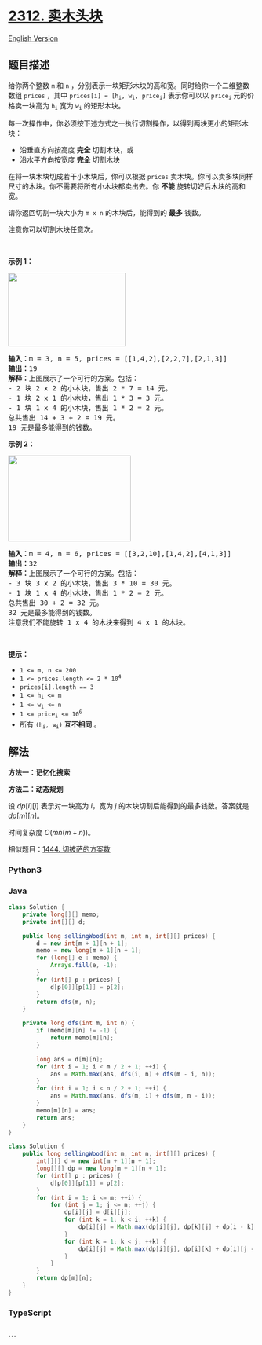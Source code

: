 # [2312. 卖木头块](https://leetcode.cn/problems/selling-pieces-of-wood)

[English Version](/solution/2300-2399/2312.Selling%20Pieces%20of%20Wood/README_EN.md)

## 题目描述

<!-- 这里写题目描述 -->

<p>给你两个整数&nbsp;<code>m</code> 和&nbsp;<code>n</code>&nbsp;，分别表示一块矩形木块的高和宽。同时给你一个二维整数数组&nbsp;<code>prices</code>&nbsp;，其中&nbsp;<code>prices[i] = [h<sub>i</sub>, w<sub>i</sub>, price<sub>i</sub>]</code>&nbsp;表示你可以以&nbsp;<code>price<sub>i</sub></code>&nbsp;元的价格卖一块高为&nbsp;<code>h<sub>i</sub></code>&nbsp;宽为&nbsp;<code>w<sub>i</sub></code>&nbsp;的矩形木块。</p>

<p>每一次操作中，你必须按下述方式之一执行切割操作，以得到两块更小的矩形木块：</p>

<ul>
	<li>沿垂直方向按高度 <strong>完全</strong> 切割木块，或</li>
	<li>沿水平方向按宽度 <strong>完全</strong> 切割木块</li>
</ul>

<p>在将一块木块切成若干小木块后，你可以根据 <code>prices</code>&nbsp;卖木块。你可以卖多块同样尺寸的木块。你不需要将所有小木块都卖出去。你 <strong>不能</strong>&nbsp;旋转切好后木块的高和宽。</p>

<p>请你返回切割一块大小为<em>&nbsp;</em><code>m x n</code><em> </em>的木块后，能得到的&nbsp;<strong>最多</strong>&nbsp;钱数。</p>

<p>注意你可以切割木块任意次。</p>

<p>&nbsp;</p>

<p><strong>示例 1：</strong></p>

<p><img alt="" src="https://fastly.jsdelivr.net/gh/doocs/leetcode@main/solution/2300-2399/2312.Selling%20Pieces%20of%20Wood/images/ex1.png" style="width: 239px; height: 150px;" /></p>

<pre>
<b>输入：</b>m = 3, n = 5, prices = [[1,4,2],[2,2,7],[2,1,3]]
<b>输出：</b>19
<b>解释：</b>上图展示了一个可行的方案。包括：
- 2 块 2 x 2 的小木块，售出 2 * 7 = 14 元。
- 1 块 2 x 1 的小木块，售出 1 * 3 = 3 元。
- 1 块 1 x 4 的小木块，售出 1 * 2 = 2 元。
总共售出 14 + 3 + 2 = 19 元。
19 元是最多能得到的钱数。
</pre>

<p><strong>示例 2：</strong></p>

<p><img alt="" src="https://fastly.jsdelivr.net/gh/doocs/leetcode@main/solution/2300-2399/2312.Selling%20Pieces%20of%20Wood/images/ex2new.png" style="width: 250px; height: 175px;" /></p>

<pre>
<b>输入：</b>m = 4, n = 6, prices = [[3,2,10],[1,4,2],[4,1,3]]
<b>输出：</b>32
<b>解释：</b>上图展示了一个可行的方案。包括：
- 3 块 3 x 2 的小木块，售出 3 * 10 = 30 元。
- 1 块 1 x 4 的小木块，售出 1 * 2 = 2 元。
总共售出 30 + 2 = 32 元。
32 元是最多能得到的钱数。
注意我们不能旋转 1 x 4 的木块来得到 4 x 1 的木块。</pre>

<p>&nbsp;</p>

<p><strong>提示：</strong></p>

<ul>
	<li><code>1 &lt;= m, n &lt;= 200</code></li>
	<li><code>1 &lt;= prices.length &lt;= 2 * 10<sup>4</sup></code></li>
	<li><code>prices[i].length == 3</code></li>
	<li><code>1 &lt;= h<sub>i</sub> &lt;= m</code></li>
	<li><code>1 &lt;= w<sub>i</sub> &lt;= n</code></li>
	<li><code>1 &lt;= price<sub>i</sub> &lt;= 10<sup>6</sup></code></li>
	<li>所有&nbsp;<code>(h<sub>i</sub>, w<sub>i</sub>)</code> <strong>互不相同</strong>&nbsp;。</li>
</ul>

## 解法

<!-- 这里可写通用的实现逻辑 -->

**方法一：记忆化搜索**

**方法二：动态规划**

设 $dp[i][j]$ 表示对一块高为 $i$，宽为 $j$ 的木块切割后能得到的最多钱数。答案就是 $dp[m][n]$。

时间复杂度 $O(mn(m+n))$。

相似题目：[1444. 切披萨的方案数](/solution/1400-1499/1444.Number%20of%20Ways%20of%20Cutting%20a%20Pizza/README.md)

<!-- tabs:start -->

### **Python3**

<!-- 这里可写当前语言的特殊实现逻辑 -->





### **Java**

<!-- 这里可写当前语言的特殊实现逻辑 -->

```java
class Solution {
    private long[][] memo;
    private int[][] d;

    public long sellingWood(int m, int n, int[][] prices) {
        d = new int[m + 1][n + 1];
        memo = new long[m + 1][n + 1];
        for (long[] e : memo) {
            Arrays.fill(e, -1);
        }
        for (int[] p : prices) {
            d[p[0]][p[1]] = p[2];
        }
        return dfs(m, n);
    }

    private long dfs(int m, int n) {
        if (memo[m][n] != -1) {
            return memo[m][n];
        }

        long ans = d[m][n];
        for (int i = 1; i < m / 2 + 1; ++i) {
            ans = Math.max(ans, dfs(i, n) + dfs(m - i, n));
        }
        for (int i = 1; i < n / 2 + 1; ++i) {
            ans = Math.max(ans, dfs(m, i) + dfs(m, n - i));
        }
        memo[m][n] = ans;
        return ans;
    }
}
```

```java
class Solution {
    public long sellingWood(int m, int n, int[][] prices) {
        int[][] d = new int[m + 1][n + 1];
        long[][] dp = new long[m + 1][n + 1];
        for (int[] p : prices) {
            d[p[0]][p[1]] = p[2];
        }
        for (int i = 1; i <= m; ++i) {
            for (int j = 1; j <= n; ++j) {
                dp[i][j] = d[i][j];
                for (int k = 1; k < i; ++k) {
                    dp[i][j] = Math.max(dp[i][j], dp[k][j] + dp[i - k][j]);
                }
                for (int k = 1; k < j; ++k) {
                    dp[i][j] = Math.max(dp[i][j], dp[i][k] + dp[i][j - k]);
                }
            }
        }
        return dp[m][n];
    }
}
```













### **TypeScript**



### **...**

```

```


